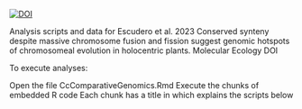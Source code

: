 

[![DOI](https://zenodo.org/badge/656144734.svg)](https://zenodo.org/badge/latestdoi/656144734)



Analysis scripts and data for Escudero et al. 2023 Conserved synteny despite massive chromosome fusion and fission suggest genomic hotspots of chromosomeal evolution in holocentric plants. Molecular Ecology
DOI

To execute analyses:

Open the file CcComparativeGenomics.Rmd
Execute the chunks of embedded R code
Each chunk has a title in which explains the scripts below
